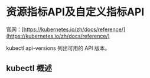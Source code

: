 # 资源指标API及自定义指标API

官网：[https://kubernetes.io/zh/docs/reference/](https://kubernetes.io/zh/docs/reference/)

kubectl api-versions 列出可用的 API 版本。

## kubectl 概述

